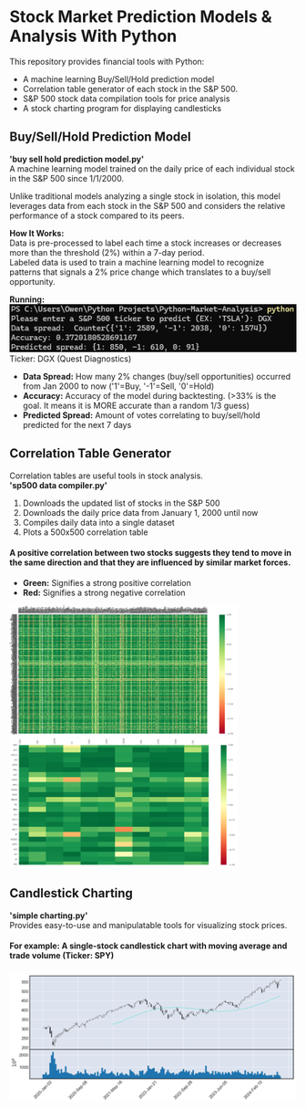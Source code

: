 # Stock Market Prediction Models & Analysis With Python
This repository provides financial tools with Python:
- A machine learning Buy/Sell/Hold prediction model
- Correlation table generator of each stock in the S&P 500.
- S&P 500 stock data compilation tools for price analysis
- A stock charting program for displaying candlesticks

## Buy/Sell/Hold Prediction Model
**'buy sell hold prediction model.py'**\
A machine learning model trained on the daily price of each individual stock in the S&P 500 since 1/1/2000.

Unlike traditional models analyzing a single stock in isolation, this model leverages data from each stock in the S&P 500 and considers the relative performance of a stock compared to its peers.

**How It Works:** \
Data is pre-processed to label each time a stock increases or decreases more than the threshold (2%) within a 7-day period.\
Labeled data is used to train a machine learning model to recognize patterns that signals a 2% price change which translates to a buy/sell opportunity.

**Running:** \
![Demo](readme-resources/model_demo.png) \
Ticker: DGX (Quest Diagnostics)

* **Data Spread:** How many 2% changes (buy/sell opportunities) occurred from Jan 2000 to now ('1'=Buy, '-1'=Sell, '0'=Hold)
* **Accuracy:** Accuracy of the model during backtesting. (>33% is the goal. It means it is MORE accurate than a random 1/3 guess)
* **Predicted Spread:** Amount of votes correlating to buy/sell/hold predicted for the next 7 days

## Correlation Table Generator
Correlation tables are useful tools in stock analysis. \
**'sp500 data compiler.py'**
1. Downloads the updated list of stocks in the S&P 500
2. Downloads the daily price data from January 1, 2000 until now
3. Compiles daily data into a single dataset
4. Plots a 500x500 correlation table

#### A positive correlation between two stocks suggests they tend to move in the same direction and that they are influenced by similar market forces.

* **Green:** Signifies a strong positive correlation
* **Red:** Signifies a strong negative correlation

<img src='readme-resources/cor_table1.png' width='400'><img src='readme-resources/cor_table2.png' width='400'>

## Candlestick Charting
**'simple charting.py'** \
Provides easy-to-use and manipulatable tools for visualizing stock prices. 
#### For example: A single-stock candlestick chart with moving average and trade volume (Ticker: SPY)

![Demo](readme-resources/candle.png)
